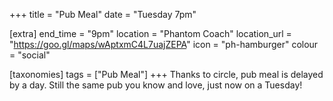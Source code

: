 +++
title = "Pub Meal"
date = "Tuesday 7pm"

[extra]
end_time = "9pm"
location = "Phantom Coach"
location_url = "https://goo.gl/maps/wAptxmC4L7uajZEPA"
icon = "ph-hamburger"
colour = "social"

[taxonomies]
tags = ["Pub Meal"]
+++
Thanks to circle, pub meal is delayed by a day. Still the same pub you know and love, just now on a Tuesday!
